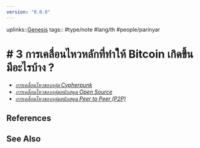 ```yaml
---
version: "0.0.0"
---
```

uplinks::[Genesis](./Genesis.md)
tags:: #type/note #lang/th #people/parinyar 
# # 3 การเคลื่อนไหวหลักที่ทำให้ Bitcoin เกิดขึ้น มีอะไรบ้าง ?
- *[การเคลื่อนไหวของกลุ่ม Cypherpunk](./การเคลื่อนไหวของกลุ่ม%20Cypherpunk.md)*
- *[การเคลื่อนไหวของกลุ่มสนับสนุน Open Source](./การเคลื่อนไหวของกลุ่มสนับสนุน%20Ope%20Source.md)*
- *[การเคลื่อนไหวของกลุ่มสนับสนุน Peer to Peer (P2P)](./การเคลื่อนไหวของกลุ่มสนับสนุน%20Peer%20to%20Peer%20(P2P).md)*

## References

## See Also
